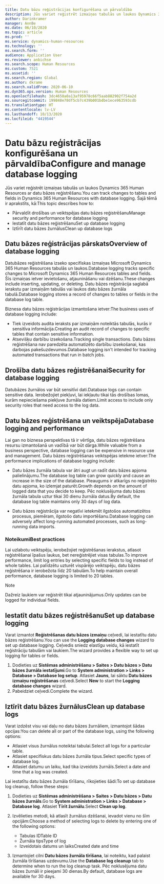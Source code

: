 ```yaml
---
title: Datu bāzu reģistrācijas konfigurēšana un pārvaldība
description: Jūs variet reģistrēt izmaiņas tabulās un laukos Dynamics 365 Human Resources ar datu bāzes reģistrēšanu.
author: Darinkramer
manager: AnnBe
ms.date: 06/10/2020
ms.topic: article
ms.prod: ''
ms.service: dynamics-human-resources
ms.technology: ''
ms.search.form: ''
audience: Application User
ms.reviewer: anbichse
ms.search.scope: Human Resources
ms.custom: 7521
ms.assetid: ''
ms.search.region: Global
ms.author: dkrame
ms.search.validFrom: 2020-06-10
ms.dyn365.ops.version: Human Resources
ms.openlocfilehash: 3dc4658a0a13af95978c66f5aab882902f754a2d
ms.sourcegitcommit: 199848e78df5cb7c439b001bdbe1ece963593cdb
ms.translationtype: HT
ms.contentlocale: lv-LV
ms.lasthandoff: 10/13/2020
ms.locfileid: "4419544"
---
```

# <a name="configure-and-manage-database-logging"></a><span data-ttu-id="98bee-103">Datu bāzu reģistrācijas konfigurēšana un pārvaldība</span><span class="sxs-lookup"><span data-stu-id="98bee-103">Configure and manage database logging</span></span>

<span data-ttu-id="98bee-104">Jūs variet reģistrēt izmaiņas tabulās un laukos Dynamics 365 Human Resources ar datu bāzes reģistrēšanu.</span><span class="sxs-lookup"><span data-stu-id="98bee-104">You can track changes to tables and fields in Dynamics 365 Human Resources with database logging.</span></span> <span data-ttu-id="98bee-105">Šajā tēmā ir aprakstīts, kā:</span><span class="sxs-lookup"><span data-stu-id="98bee-105">This topic describes how to:</span></span>

- <span data-ttu-id="98bee-106">Pārvaldīt drošības un veiktspējas datu bāzes reģistrēšanu</span><span class="sxs-lookup"><span data-stu-id="98bee-106">Manage security and performance for database logging</span></span>
- <span data-ttu-id="98bee-107">Iestatīt datu bāzes reģistrēšanu</span><span class="sxs-lookup"><span data-stu-id="98bee-107">Set up database logging</span></span>
- <span data-ttu-id="98bee-108">Iztīrīt datu bāzes žurnālus</span><span class="sxs-lookup"><span data-stu-id="98bee-108">Clean up database logs</span></span>

## <a name="overview-of-database-logging"></a><span data-ttu-id="98bee-109">Datu bāzes reģistrācijas pārskats</span><span class="sxs-lookup"><span data-stu-id="98bee-109">Overview of database logging</span></span>

<span data-ttu-id="98bee-110">Datubāzes reģistrēšana izseko specifiskas izmaiņas Microsoft Dynamics 365 Human Resources tabulās un laukos.</span><span class="sxs-lookup"><span data-stu-id="98bee-110">Database logging tracks specific changes to Microsoft Dynamics 365 Human Resources tables and fields.</span></span> <span data-ttu-id="98bee-111">Šīs izmaiņas ietver ievietošanu, atjaunināšanu vai dzēšanu.</span><span class="sxs-lookup"><span data-stu-id="98bee-111">These changes include inserting, updating, or deleting.</span></span> <span data-ttu-id="98bee-112">Datu bāzes reģistrācija saglabā ierakstu par izmaiņām tabulās vai laukos datu bāzes žurnāla tabulā.</span><span class="sxs-lookup"><span data-stu-id="98bee-112">Database logging stores a record of changes to tables or fields in the database log table.</span></span>

<span data-ttu-id="98bee-113">Biznesa datu bāzes reģistrācijas izmantošana ietver:</span><span class="sxs-lookup"><span data-stu-id="98bee-113">The business uses of database logging include:</span></span>

- <span data-ttu-id="98bee-114">Tiek izveidots audita ieraksts par izmaiņām noteiktās tabulās, kurās ir sensitīva informācija.</span><span class="sxs-lookup"><span data-stu-id="98bee-114">Creating an audit record of changes to specific tables that contain sensitive information.</span></span>
- <span data-ttu-id="98bee-115">Atsevišķu darbību izsekošana.</span><span class="sxs-lookup"><span data-stu-id="98bee-115">Tracking single transactions.</span></span> <span data-ttu-id="98bee-116">Datu bāzes reģistrēšana nav paredzēta automatizēto darbību izsekošanai, kas darbojas pakešuzdevumos.</span><span class="sxs-lookup"><span data-stu-id="98bee-116">Database logging isn't intended for tracking automated transactions that run in batch jobs.</span></span>

## <a name="security-for-database-logging"></a><span data-ttu-id="98bee-117">Drošība datu bāzes reģistrēšanai</span><span class="sxs-lookup"><span data-stu-id="98bee-117">Security for database logging</span></span>

<span data-ttu-id="98bee-118">Datubāzes žurnālos var būt sensitīvi dati.</span><span class="sxs-lookup"><span data-stu-id="98bee-118">Database logs can contain sensitive data.</span></span> <span data-ttu-id="98bee-119">Ierobežojiet piekļuvi, lai iekļautu tikai tās drošības lomas, kurām nepieciešama piekļuve žurnāla datiem.</span><span class="sxs-lookup"><span data-stu-id="98bee-119">Limit access to include only security roles that need access to the log data.</span></span>

## <a name="database-logging-and-performance"></a><span data-ttu-id="98bee-120">Datu bāzes reģistrēšana un veiktspēja</span><span class="sxs-lookup"><span data-stu-id="98bee-120">Database logging and performance</span></span>

<span data-ttu-id="98bee-121">Lai gan no biznesa perspektīvas tā ir vērtīga, datu bāzes reģistrēšana resursu izmantošanā un vadībā var būt dārga.</span><span class="sxs-lookup"><span data-stu-id="98bee-121">While valuable from a business perspective, database logging can be expensive in resource use and management.</span></span> <span data-ttu-id="98bee-122">Datu bāzes reģistrēšanas veiktspējas ietekme ietver:</span><span class="sxs-lookup"><span data-stu-id="98bee-122">The performance implications of database logging include:</span></span>

- <span data-ttu-id="98bee-123">Datu bāzes žurnāla tabula var ātri augt un radīt datu bāzes apjoma palielinājumu.</span><span class="sxs-lookup"><span data-stu-id="98bee-123">The database log table can grow quickly and cause an increase in the size of the database.</span></span> <span data-ttu-id="98bee-124">Pieaugums ir atkarīgs no reģistrēto datu apjoma, ko izlemjat paturēt.</span><span class="sxs-lookup"><span data-stu-id="98bee-124">Growth depends on the amount of logged data that you decide to keep.</span></span> <span data-ttu-id="98bee-125">Pēc noklusējuma datu bāzes žurnāla tabula uztur tikai 30 dienu žurnāla datus.</span><span class="sxs-lookup"><span data-stu-id="98bee-125">By default, the database log table maintains only 30 days of log data.</span></span> 

- <span data-ttu-id="98bee-126">Datu bāzes reģistrācija var negatīvi ietekmēt ilgstošos automatizētos procesus, piemēram, ilgstošo datu importēšanu.</span><span class="sxs-lookup"><span data-stu-id="98bee-126">Database logging can adversely affect long-running automated processes, such as long-running data imports.</span></span>

### <a name="best-practices"></a><span data-ttu-id="98bee-127">Noteikumi</span><span class="sxs-lookup"><span data-stu-id="98bee-127">Best practices</span></span>

<span data-ttu-id="98bee-128">Lai uzlabotu veiktspēju, ierobežojiet reģistrēšanas ierakstus, atlasot reģistrēšanai īpašus laukus, bet nereģistrējiet visas tabulas.</span><span class="sxs-lookup"><span data-stu-id="98bee-128">To improve performance, limit log entries by selecting specific fields to log instead of whole tables.</span></span> <span data-ttu-id="98bee-129">Lai palīdzētu uzturēt vispārējo veiktspēju, datu bāzes reģistrēšana ir ierobežota līdz 20 tabulām.</span><span class="sxs-lookup"><span data-stu-id="98bee-129">To help maintain overall performance, database logging is limited to 20 tables.</span></span>

> [!NOTE]
> <span data-ttu-id="98bee-130">Dažreiz laukiem var reģistrēt tikai atjauninājumus.</span><span class="sxs-lookup"><span data-stu-id="98bee-130">Only updates can be logged for individual fields.</span></span>

## <a name="set-up-database-logging"></a><span data-ttu-id="98bee-131">Iestatīt datu bāzes reģistrēšanu</span><span class="sxs-lookup"><span data-stu-id="98bee-131">Set up database logging</span></span>

<span data-ttu-id="98bee-132">Varat izmantot **Reģistrēšanas datu bāzes izmaiņu** ceļvedi, lai iestatītu datu bāzes reģistrēšanu.</span><span class="sxs-lookup"><span data-stu-id="98bee-132">You can use the **Logging database changes** wizard to set up database logging.</span></span> <span data-ttu-id="98bee-133">Ceļvedis sniedz elastīgu veidu, kā iestatīt reģistrāciju tabulām vai laukiem.</span><span class="sxs-lookup"><span data-stu-id="98bee-133">The wizard provides a flexible way to set up logging for tables or fields.</span></span>

1. <span data-ttu-id="98bee-134">Dodieties uz **Sistēmas administrēšanu > Saites > Datu bāzes > Datu bāzes žurnāla iestatījumi**.</span><span class="sxs-lookup"><span data-stu-id="98bee-134">Go to **System administration > Links > Database > Database log setup**.</span></span> <span data-ttu-id="98bee-135">Atlasiet **Jauns**, lai sāktu **Datu bāzes izmaiņu reģistrēšanas** ceļvedi.</span><span class="sxs-lookup"><span data-stu-id="98bee-135">Select **New** to start the **Logging database changes** wizard.</span></span>
2. <span data-ttu-id="98bee-136">Pabeidziet ceļvedi.</span><span class="sxs-lookup"><span data-stu-id="98bee-136">Complete the wizard.</span></span>

## <a name="clean-up-database-logs"></a><span data-ttu-id="98bee-137">Iztīrīt datu bāzes žurnālus</span><span class="sxs-lookup"><span data-stu-id="98bee-137">Clean up database logs</span></span>

<span data-ttu-id="98bee-138">Varat izdzēst visu vai daļu no datu bāzes žurnāliem, izmantojot šādas opcijas:</span><span class="sxs-lookup"><span data-stu-id="98bee-138">You can delete all or part of the database logs, using the following options:</span></span>

- <span data-ttu-id="98bee-139">Atlasiet visus žurnālus noteiktai tabulai.</span><span class="sxs-lookup"><span data-stu-id="98bee-139">Select all logs for a particular table.</span></span>
- <span data-ttu-id="98bee-140">Atlasiet specifiskus datu bāzes žurnāla tipus.</span><span class="sxs-lookup"><span data-stu-id="98bee-140">Select specific types of database log.</span></span>
- <span data-ttu-id="98bee-141">Atlasiet datumu un laiku, kad tika izveidots žurnāls.</span><span class="sxs-lookup"><span data-stu-id="98bee-141">Select a date and time that a log was created.</span></span>

<span data-ttu-id="98bee-142">Lai iestatītu datu bāzes žurnāla tīrīšanu, rīkojieties šādi:</span><span class="sxs-lookup"><span data-stu-id="98bee-142">To set up database log cleanup, follow these steps:</span></span> 

1. <span data-ttu-id="98bee-143">Dodieties uz **Sistēmas administrēšana > Saites > Datu bāzes > Datu bāzes žurnāls**.</span><span class="sxs-lookup"><span data-stu-id="98bee-143">Go to **System administration > Links > Database > Database log**.</span></span> <span data-ttu-id="98bee-144">Atlasiet **Tīrīt žurnālu**.</span><span class="sxs-lookup"><span data-stu-id="98bee-144">Select **Clean up log**.</span></span>

2. <span data-ttu-id="98bee-145">Izvēlieties metodi, kā atlasīt žurnālus dzēšanai, ievadot vienu no šīm opcijām:</span><span class="sxs-lookup"><span data-stu-id="98bee-145">Choose a method of selecting logs to delete by entering one of the following options:</span></span>

   - <span data-ttu-id="98bee-146">Tabulas ID</span><span class="sxs-lookup"><span data-stu-id="98bee-146">Table ID</span></span>
   - <span data-ttu-id="98bee-147">Žurnāla tips</span><span class="sxs-lookup"><span data-stu-id="98bee-147">Type of log</span></span>
   - <span data-ttu-id="98bee-148">Izveidotais datums un laiks</span><span class="sxs-lookup"><span data-stu-id="98bee-148">Created date and time</span></span>

3. <span data-ttu-id="98bee-149">Izmantojiet cilni **Datu bāzes žurnāla tīrīšana**, lai noteiktu, kad palaist žurnāla tīrīšanas uzdevumu.</span><span class="sxs-lookup"><span data-stu-id="98bee-149">Use the **Database log cleanup** tab to determine when to run the log cleanup task.</span></span> <span data-ttu-id="98bee-150">Pēc noklusējuma datu bāzes žurnāli ir pieejami 30 dienas.</span><span class="sxs-lookup"><span data-stu-id="98bee-150">By default, database logs are available for 30 days.</span></span>
